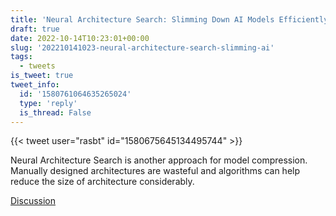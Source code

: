 ```yaml
---
title: 'Neural Architecture Search: Slimming Down AI Models Efficiently'
draft: true
date: 2022-10-14T10:23:01+00:00
slug: '202210141023-neural-architecture-search-slimming-ai'
tags:
  - tweets
is_tweet: true
tweet_info:
  id: '1580761064635265024'
  type: 'reply'
  is_thread: False
---
```




{{< tweet user="rasbt" id="1580675645134495744" >}}

Neural Architecture Search is another approach for model compression. Manually designed architectures are wasteful and algorithms can help reduce the size of architecture considerably.

[Discussion](https://x.com/sytelus/status/1580761064635265024)
